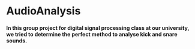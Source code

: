 # AudioAnalysis

#### In this group project for digital signal processing class at our university, we tried to determine the perfect method to analyse kick and snare sounds.
